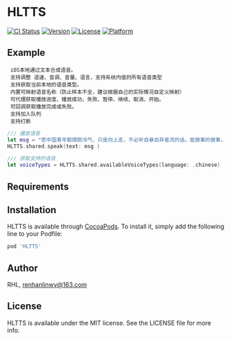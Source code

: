 # HLTTS

[![CI Status](https://img.shields.io/travis/RHL/HLTTS.svg?style=flat)](https://travis-ci.org/RHL/HLTTS)
[![Version](https://img.shields.io/cocoapods/v/HLTTS.svg?style=flat)](https://cocoapods.org/pods/HLTTS)
[![License](https://img.shields.io/cocoapods/l/HLTTS.svg?style=flat)](https://cocoapods.org/pods/HLTTS)
[![Platform](https://img.shields.io/cocoapods/p/HLTTS.svg?style=flat)](https://cocoapods.org/pods/HLTTS)

## Example
```
 iOS本地通过文本合成语音。
 支持调整 语速、音调、音量、语言，支持系统内值的所有语音类型
 支持获取当前本地的语音类型。
 内置可映射语音名称（防止样本不全，建议根据自己的实际情况自定义映射）
 可代理获取播放进度、播放成功、失败、暂停、继续、取消、开始。
 可回调获取播放完成或失败。
 支持加入队列
 支持打断
 ```
 
```swift
/// 播放语音
let msg = "愿中国青年都摆脱冷气，只是向上走，不必听自暴自弃者流的话。能做事的做事，能发声的发声。有一分热，发一分光，就令萤火一般，也可以在黑暗里发一点光，不必等候炬火。此后如竟没有炬火：我便是唯一的光。"
HLTTS.shared.speak(text: msg )

/// 获取支持的语音
let voiceTypes = HLTTS.shared.availableVoiceTypes(language: .chinese)
```

## Requirements

## Installation

HLTTS is available through [CocoaPods](https://cocoapods.org). To install
it, simply add the following line to your Podfile:

```ruby
pod 'HLTTS'
```

## Author

RHL, renhanlinwy@163.com

## License

HLTTS is available under the MIT license. See the LICENSE file for more info.
